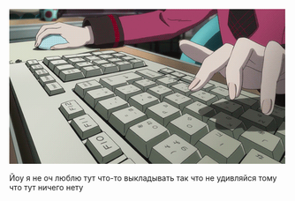 <a href="https://github.com/conn01sseur/conn01sseur/blob/main/keyboard.gif">
  <img src="https://github.com/conn01sseur/conn01sseur/blob/main/keyboard.gif" alt="GIF" style="width:auto; height:auto"/>
</a>
<p>Йоу я не оч люблю тут что-то выкладывать так что не удивляйся тому что тут ничего нету</p>
